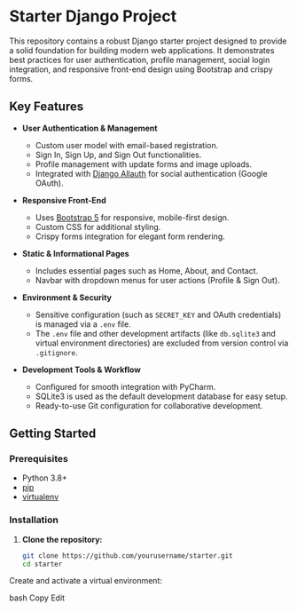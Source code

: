 # Starter Django Project

This repository contains a robust Django starter project designed to provide a solid foundation for building modern web applications. It demonstrates best practices for user authentication, profile management, social login integration, and responsive front-end design using Bootstrap and crispy forms.

## Key Features

- **User Authentication & Management**
  - Custom user model with email-based registration.
  - Sign In, Sign Up, and Sign Out functionalities.
  - Profile management with update forms and image uploads.
  - Integrated with [Django Allauth](https://django-allauth.readthedocs.io/) for social authentication (Google OAuth).

- **Responsive Front-End**
  - Uses [Bootstrap 5](https://getbootstrap.com/) for responsive, mobile-first design.
  - Custom CSS for additional styling.
  - Crispy forms integration for elegant form rendering.

- **Static & Informational Pages**
  - Includes essential pages such as Home, About, and Contact.
  - Navbar with dropdown menus for user actions (Profile & Sign Out).

- **Environment & Security**
  - Sensitive configuration (such as `SECRET_KEY` and OAuth credentials) is managed via a `.env` file.
  - The `.env` file and other development artifacts (like `db.sqlite3` and virtual environment directories) are excluded from version control via `.gitignore`.

- **Development Tools & Workflow**
  - Configured for smooth integration with PyCharm.
  - SQLite3 is used as the default development database for easy setup.
  - Ready-to-use Git configuration for collaborative development.

## Getting Started

### Prerequisites

- Python 3.8+
- [pip](https://pip.pypa.io/)
- [virtualenv](https://virtualenv.pypa.io/)

### Installation

1. **Clone the repository:**

   ```bash
   git clone https://github.com/yourusername/starter.git
   cd starter
Create and activate a virtual environment:

bash
Copy
Edit
